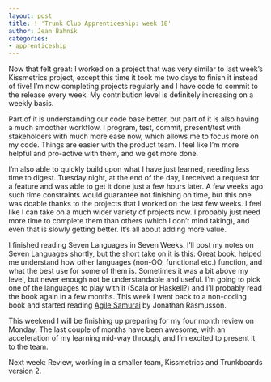```yaml
---
layout: post
title: ! 'Trunk Club Apprenticeship: week 18'
author: Jean Bahnik
categories:
- apprenticeship
---
```

Now that felt great: I worked on a project that was very similar to last week’s Kissmetrics project, except this time it took me two days to finish it instead of five! I’m now completing projects regularly and I have code to commit to the release every week. My contribution level is definitely increasing on a weekly basis.

<!-- more -->

Part of it is understanding our code base better, but part of it is also having a much smoother workflow. I program, test, commit, present/test with stakeholders with much more ease now, which allows me to focus more on my code. Things are easier with the product team. I feel like I’m more helpful and pro-active with them, and we get more done.

I’m also able to quickly build upon what I have just learned, needing less time to digest. Tuesday night, at the end of the day, I received a request for a feature and was able to get it done just a few hours later. A few weeks ago such time constraints would guarantee not finishing on time, but this one was doable thanks to the projects that I worked on the last few weeks. I feel like I can take on a much wider variety of projects now. I probably just need more time to complete them than others (which I don’t mind taking), and even that is slowly getting better. It’s all about adding more value.

I finished reading Seven Languages in Seven Weeks. I’ll post my notes on Seven Languages shortly, but the short take on it is this: Great book, helped me understand how other languages (non-OO, functional etc.) function, and what the best use for some of them is. Sometimes it was a bit above my level, but never enough not be understandable and useful. I’m going to pick one of the languages to play with it (Scala or Haskell?) and I’ll probably read the book again in a few months. This week I went back to a non-coding book and started reading [Agile Samurai](http://amzn.com/1934356581) by Jonathan Rasmusson.

This weekend I will be finishing up preparing for my four month review on Monday. The last couple of months have been awesome, with an acceleration of my learning mid-way through, and I’m excited to present it to the team.

Next week: Review, working in a smaller team, Kissmetrics and Trunkboards version 2.
